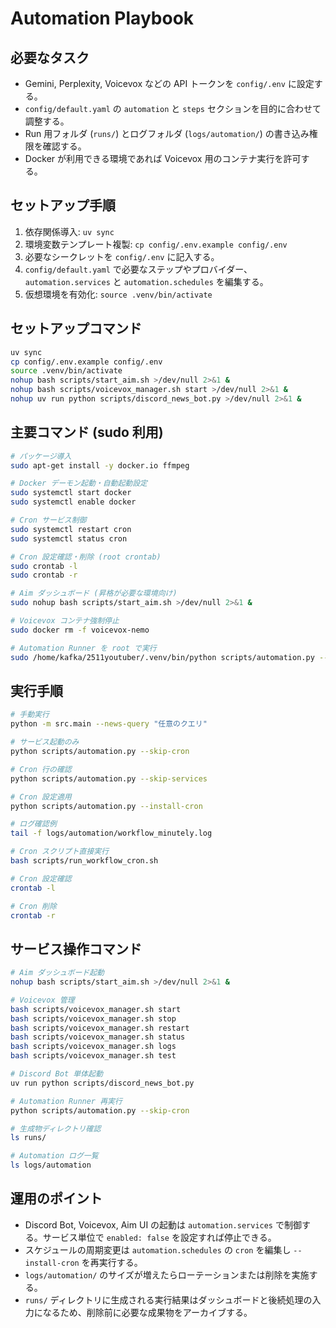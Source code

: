 # Automation Playbook

## 必要なタスク
- Gemini, Perplexity, Voicevox などの API トークンを `config/.env` に設定する。
- `config/default.yaml` の `automation` と `steps` セクションを目的に合わせて調整する。
- Run 用フォルダ (`runs/`) とログフォルダ (`logs/automation/`) の書き込み権限を確認する。
- Docker が利用できる環境であれば Voicevox 用のコンテナ実行を許可する。

## セットアップ手順
1. 依存関係導入: `uv sync`
2. 環境変数テンプレート複製: `cp config/.env.example config/.env`
3. 必要なシークレットを `config/.env` に記入する。
4. `config/default.yaml` で必要なステップやプロバイダー、`automation.services` と `automation.schedules` を編集する。
5. 仮想環境を有効化: `source .venv/bin/activate`

## セットアップコマンド
```bash
uv sync
cp config/.env.example config/.env
source .venv/bin/activate
nohup bash scripts/start_aim.sh >/dev/null 2>&1 &
nohup bash scripts/voicevox_manager.sh start >/dev/null 2>&1 &
nohup uv run python scripts/discord_news_bot.py >/dev/null 2>&1 &
```

## 主要コマンド (sudo 利用)
```bash
# パッケージ導入
sudo apt-get install -y docker.io ffmpeg

# Docker デーモン起動・自動起動設定
sudo systemctl start docker
sudo systemctl enable docker

# Cron サービス制御
sudo systemctl restart cron
sudo systemctl status cron

# Cron 設定確認・削除 (root crontab)
sudo crontab -l
sudo crontab -r

# Aim ダッシュボード (昇格が必要な環境向け)
sudo nohup bash scripts/start_aim.sh >/dev/null 2>&1 &

# Voicevox コンテナ強制停止
sudo docker rm -f voicevox-nemo

# Automation Runner を root で実行
sudo /home/kafka/2511youtuber/.venv/bin/python scripts/automation.py --skip-cron
```

## 実行手順
```bash
# 手動実行
python -m src.main --news-query "任意のクエリ"

# サービス起動のみ
python scripts/automation.py --skip-cron

# Cron 行の確認
python scripts/automation.py --skip-services

# Cron 設定適用
python scripts/automation.py --install-cron

# ログ確認例
tail -f logs/automation/workflow_minutely.log

# Cron スクリプト直接実行
bash scripts/run_workflow_cron.sh

# Cron 設定確認
crontab -l

# Cron 削除
crontab -r
```

## サービス操作コマンド
```bash
# Aim ダッシュボード起動
nohup bash scripts/start_aim.sh >/dev/null 2>&1 &

# Voicevox 管理
bash scripts/voicevox_manager.sh start
bash scripts/voicevox_manager.sh stop
bash scripts/voicevox_manager.sh restart
bash scripts/voicevox_manager.sh status
bash scripts/voicevox_manager.sh logs
bash scripts/voicevox_manager.sh test

# Discord Bot 単体起動
uv run python scripts/discord_news_bot.py

# Automation Runner 再実行
python scripts/automation.py --skip-cron

# 生成物ディレクトリ確認
ls runs/

# Automation ログ一覧
ls logs/automation
```

## 運用のポイント
- Discord Bot, Voicevox, Aim UI の起動は `automation.services` で制御する。サービス単位で `enabled: false` を設定すれば停止できる。
- スケジュールの周期変更は `automation.schedules` の `cron` を編集し `--install-cron` を再実行する。
- `logs/automation/` のサイズが増えたらローテーションまたは削除を実施する。
- `runs/` ディレクトリに生成される実行結果はダッシュボードと後続処理の入力になるため、削除前に必要な成果物をアーカイブする。
